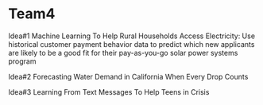 # Team4

Idea#1
Machine Learning To Help Rural Households Access Electricity: Use historical customer payment behavior data to predict which new applicants are likely to be a good fit for their pay-as-you-go solar power systems program

Idea#2
Forecasting Water Demand in California When Every Drop Counts

Idea#3
Learning From Text Messages To Help Teens in Crisis
